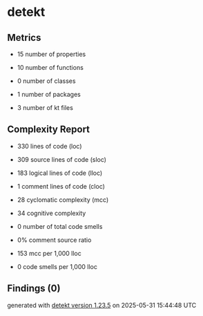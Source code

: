 # detekt

## Metrics

* 15 number of properties

* 10 number of functions

* 0 number of classes

* 1 number of packages

* 3 number of kt files

## Complexity Report

* 330 lines of code (loc)

* 309 source lines of code (sloc)

* 183 logical lines of code (lloc)

* 1 comment lines of code (cloc)

* 28 cyclomatic complexity (mcc)

* 34 cognitive complexity

* 0 number of total code smells

* 0% comment source ratio

* 153 mcc per 1,000 lloc

* 0 code smells per 1,000 lloc

## Findings (0)

generated with [detekt version 1.23.5](https://detekt.dev/) on 2025-05-31 15:44:48 UTC

